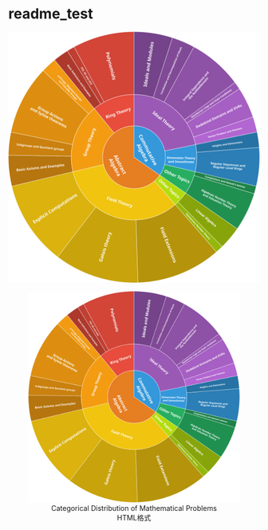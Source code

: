 # readme_test

![Categorical Distribution of Mathematical Problems](https://raw.githubusercontent.com/jjdishere/readme_test/main/FATE-H-sunburst.svg) 

<figure>
  <img src="https://raw.githubusercontent.com/jjdishere/readme_test/main/FATE-H-sunburst.svg" width="500" alt="Categorical Distribution of Mathematical Problems">
  <figcaption>
    <div style="text-align: center">
    Categorical Distribution of Mathematical Problems<br>HTML格式
    </div>
  </figcaption>
</figure>
